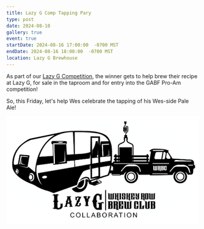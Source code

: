 ```yaml
---
title: Lazy G Comp Tapping Pary
type: post
date: 2024-08-10
gallery: true
event: true
startDate: 2024-08-16 17:00:00  -0700 MST
endDate: 2024-08-16 18:00:00  -0700 MST
location: Lazy G Brewhouse
---
```


As part of our [Lazy G Competition](/lazy-g-club-only-competition), the winner gets to help brew their recipe at Lazy G, for sale in the taproom and for entry into the GABF Pro-Am competition!

So, this Friday, let's help Wes celebrate the tapping of his Wes-side Pale Ale!

![image](event.png)

